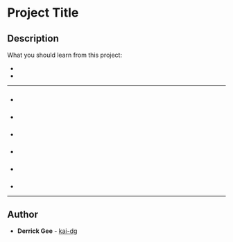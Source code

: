 # Project Title

## Description
What you should learn from this project:

*
*

---

### [](./)
* 

### [](./)
* 

### [](./)
* 

### [](./)
* 

### [](./)
* 

### [](./)
* 

---

## Author
* **Derrick Gee** - [kai-dg](https://github.com/kai-dg)
